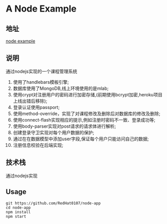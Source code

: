 # A Node Example
## 地址
[node example](https://nodeapp180923.herokuapp.com/)

## 说明
通过nodejs实现的一个课程管理系统
1. 使用了handlebars模板引擎;
2. 数据库使用了MongoDB,线上环境使用的是mlab;
3. 使用crypt对注册用户的密码进行加密存储,(前期使用bcrypt加密,heroku项目上线出错后移除);
4. 登录认证使用passport;
5. 使用method-override，实现了对课程修改及删除后对数据库的修改及删除;
6. 使用connect-flash实现相应的提示,例如注册时密码不一致、登录成功等;
7. 使用body-parser实现对post请求的请求体进行解析;
8. 创建登录守卫实现对每个用户数据的保护;
9. 通过在在数据模型中添加user字段,保证每个用户只能访问自己的数据;
10. 注册信息校验在后端实现;

## 技术栈 
通过nodejs实现

## Usage
```
git https://github.com/RedHat0107/node-app
cd node-app
npm install
npm start
```